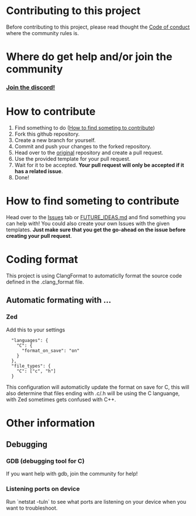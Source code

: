 <h1>Contributing to this project</h1>
<p>Before contributing to this project, please read thought the <a href="CODE_OF_CONDUCT.md">Code of conduct</a> where the community rules is.</p>

<h1>Where do get help and/or join the community</h1>
<h3><a href="https://discord.gg/76USAhaF8a">Join the discord!</a></h2>
<!-- <h3><a href="">Join the Matrix server!</a> (Comming soon)</h2> -->

<h1>How to contribute</h1>
<ol>
  <li>Find something to do (<a href="#how-to-contribute">How to find someting to contribute</a>)
  <li>Fork this github repository.</li>
  <li>Create a new branch for yourself.</li>
  <li>Commit and push your changes to the forked repository.</li>
  <li>Head over to the <a href="https://github.com/Alfredsson418/hawkeyes">original</a> repository and create a pull request.</li>
  <li>Use the provided template for your pull request.</li>
  <li>Wait for it to be accepted. <b>Your pull request will only be accepted if it has a related issue</b>.</li>
  <li>Done!</li>
</ol>

<h1 id="how-to-contribute">How to find someting to contribute</h1>
<p>Head over to the <a href="https://github.com/Alfredsson418/hawkeyes/issues">Issues</a> tab or <a href="docs/FUTURE_IDEAS.md">FUTURE_IDEAS.md</a> and find something you can help with!
You could also create your own Issues with the given templates. <b>Just make sure that you get the go-ahead on the issue before creating your pull request</b>.</p>

<h1>Coding format</h1>
<p>This project is using ClangFormat to automaticlly format the source code defined in the .clang_format file.</p>

<h2>Automatic formating with ...</h2>

<h3>Zed</h3>
<p>Add this to your settings</p>

```
  "languages": {
    "C": {
      "format_on_save": "on"
    }
  },
  "file_types": {
    "C": ["c", "h"]
  }
```

<p>This configuration will automaticlly update the format on save for C, this will also determine that files ending with .c/.h will be using the C languange, with Zed sometimes gets confused with C++.</p>

<h1>Other information</h1>

<h2>Debugging</2>
<h3>GDB (debugging tool for C)</h3>
<p>If you want help with gdb, join the community for help!</p>

<h3>Listening ports on device</h3>
<p>Run `netstat -tuln` to see what ports are listening on your device when you want to troubleshoot.</p>
